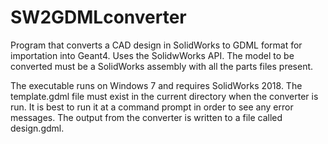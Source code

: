# SW2GDMLconverter
Program that converts a CAD design in SolidWorks to GDML format for importation into Geant4. Uses the SolidwWorks API. The model to be converted must be a SolidWorks assembly with all the parts files present.

The executable runs on Windows 7 and requires SolidWorks 2018. The template.gdml file must exist in the current directory when the
converter is run. It is best to run it at a command prompt in order to see any error messages. The output from the converter is
written to a file called design.gdml.
